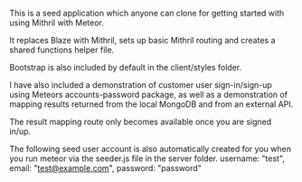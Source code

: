 This is a seed application which anyone can clone for getting started with using Mithril with Meteor.    

It replaces Blaze with Mithril, sets up basic Mithril routing and creates a shared functions helper file.

Bootstrap is also included by default in the client/styles folder. 

I have also included a demonstration of customer user sign-in/sign-up using Meteors accounts-password package,
as well as a demonstration of mapping results returned from the local MongoDB and from an external API.

The result mapping route only becomes available once you are signed in/up. 

The following seed user account is also automatically created for you when you run meteor via the seeder.js file in the server folder.
    username: "test",
    email: "test@example.com",
    password: "password"


